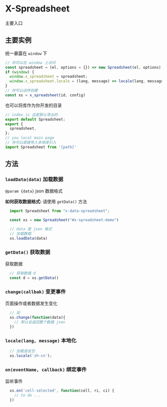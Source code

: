 # X-Spreadsheet

主要入口

## 主要实例

统一暴露在 `window` 下

```javascript
// 你可以在 window 上访问
const spreadsheet = (el, options = {}) => new Spreadsheet(el, options);
if (window) {
  window.x_spreadsheet = spreadsheet;
  window.x_spreadsheet.locale = (lang, message) => locale(lang, message);
}
// 你可以这样创建
const xs = x_spreadsheet(id, config)
```

也可以将库作为你开发的目录

```js
// index.js 这是默认导出的
export default Spreadsheet;
export {
  spreadsheet,
};
// you local main page
// 你可以直接导入本地库引入
import Spreadsheet from '[path]'
```

## 方法

### `loadData(data)` 加载数据

`@param {data}` json 数据格式

**如何获取数据格式:** 请使用 `getData()` 方法

```js
  import Spreadsheet from "x-data-spreadsheet";

  const xs = new Spreadsheet("#x-spreadsheet-demo")

  // data 是 json 格式
  // 加载数据
  xs.loadData(data)

```

### `getData()` 获取数据

获取数据

```js
  // 获取数据 d
  const d = xs.getData()
```

### `change(callbak)` 变更事件

页面操作或者数据发生变化

```js
  // 如
  xs.change(function(data){
    // 默认会返回整个数据 json
  })
```

### `locale(lang, message)` 本地化

```js
  // 加载语言包
  xs.locale('zh-cn');
```

### `on(eventName, callback)` 绑定事件

监听事件

```js
  xs.on('cell-selected', function(cell, ri, ci) {
    // to do ...
  })
```

